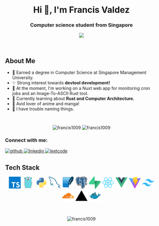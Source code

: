 <h1 align="center">Hi 👋, I'm Francis Valdez</h1>
<h3 align="center">Computer science student from Singapore</h3>

<p align="center">
  <img src="https://i.pinimg.com/originals/a9/c1/55/a9c155522574cc56904c0ba6af3387af.gif">
</p>

</br>

## About Me

- 🏫 Earned a degree in Computer Science at Singapore Management University.
- ✨ Strong interest towards **devtool development!**
- 🔭 At the moment, I'm working on a Nuxt web app for monitoring cron jobs and an Image-To-ASCII Rust tool.
- 🌱 Currently learning about **Rust and Computer Architecture.**
- 💬 Avid lover of anime and manga!
- 🤔 I have trouble naming things.

</br>

<p align="center">
  <img src="https://github-readme-stats-git-masterorgs-github-readme-stats-team.vercel.app/api/top-langs/?username=francis1009&include_orgs=true&show_icons=true&theme=dark&locale=en&layout=compact" alt="francis1009" />
  <img src="https://github-readme-stats-git-masterorgs-github-readme-stats-team.vercel.app/api?username=francis1009&include_orgs=true&show_icons=true&theme=dark&locale=en" alt="francis1009" />
</p>


<h3 align="left">Connect with me:</h3>
<a href="https://github.com/francis1009" target="_blank">
  <img src=https://img.shields.io/badge/github-%2324292e.svg?&style=for-the-badge&logo=github&logoColor=white alt=github style="margin-bottom: 5px;" />
</a>
<a href="https://www.linkedin.com/in/francisvaldez/" target="_blank">
  <img src=https://img.shields.io/badge/LinkedIn-0077B5?style=for-the-badge&logo=linkedin&logoColor=white alt=linkedin style="margin-bottom: 5px;" />
</a>
<a href="https://leetcode.com/francis1009/" target="_blank">
  <img src=https://img.shields.io/badge/LeetCode-000000?style=for-the-badge&logo=LeetCode&logoColor=#d16c06 alt=leetcode style="margin-bottom: 5px;" />
</a>

</br>

## Tech Stack

<p align="center"> 
  <a href="https://www.typescriptlang.org/" target="_blank" rel="noreferrer"> <img src="https://raw.githubusercontent.com/devicons/devicon/master/icons/typescript/typescript-original.svg" alt="javascript" width="40" height="40"/></a>
  <a href="https://go.dev/" target="_blank" rel="noreferrer"> <img src="https://raw.githubusercontent.com/devicons/devicon/master/icons/go/go-original.svg" alt="python" width="40" height="40"/></a>
  <a href="https://www.python.org/" target="_blank" rel="noreferrer"> <img src="https://raw.githubusercontent.com/devicons/devicon/master/icons/python/python-original.svg" alt="python" width="40" height="40"/></a>
  <a href="https://www.mysql.com/" target="_blank" rel="noreferrer"> <img src="https://raw.githubusercontent.com/devicons/devicon/master/icons/mysql/mysql-original.svg" alt="mysql" width="40" height="40"/></a>
  <a href="https://www.sqlite.org/" target="_blank" rel="noreferrer"> <img src="https://raw.githubusercontent.com/devicons/devicon/master/icons/sqlite/sqlite-original.svg" alt="sqlite" width="40" height="40"/></a>
  <a href="https://www.postgresql.org/" target="_blank" rel="noreferrer"> <img src="https://raw.githubusercontent.com/devicons/devicon/master/icons/postgresql/postgresql-original.svg" alt="spring" width="40" height="40"/></a>
  <a href="https://supabase.com/" target="_blank" rel="noreferrer"> <img src="https://raw.githubusercontent.com/devicons/devicon/master/icons/supabase/supabase-original.svg" alt="spring" width="40" height="40"/></a>
  <a href="https://reactjs.org/" target="_blank" rel="noreferrer"> <img src="https://raw.githubusercontent.com/devicons/devicon/master/icons/react/react-original.svg" alt="react" width="40" height="40"/></a>
  <a href="https://vuejs.org/" target="_blank" rel="noreferrer"> <img src="https://raw.githubusercontent.com/devicons/devicon/master/icons/vuejs/vuejs-original.svg" alt="vuejs" width="40" height="40"/></a>
  <a href="https://vite.dev/" target="_blank" rel="noreferrer"> <img src="https://raw.githubusercontent.com/devicons/devicon/master/icons/vitejs/vitejs-original.svg" alt="vitejs" width="40" height="40"/></a>
  <a href="https://tailwindcss.com/" target="_blank" rel="noreferrer"> <img src="https://raw.githubusercontent.com/devicons/devicon/master/icons/tailwindcss/tailwindcss-original.svg" alt="react" width="40" height="40"/></a>
  <a href="https://www.cloudflare.com/" target="_blank" rel="noreferrer"> <img src="https://raw.githubusercontent.com/devicons/devicon/master/icons/cloudflare/cloudflare-original.svg" alt="aws" width="40" height="40"/></a>
  <a href="https://vercel.com/" target="_blank" rel="noreferrer"> <img src="https://raw.githubusercontent.com/devicons/devicon/master/icons/vercel/vercel-original.svg" alt="aws" width="40" height="40"/></a>
  <a href="https://www.docker.com/" target="_blank" rel="noreferrer"> <img src="https://raw.githubusercontent.com/devicons/devicon/master/icons/docker/docker-original.svg" alt="docker" width="40" height="40"/></a>
</p>

</br>

<!---
<p align="center">
  <img src="https://i.kym-cdn.com/photos/images/original/001/216/009/985.gif"/>
</p>
--->

<p align="center">
  <img src="https://komarev.com/ghpvc/?username=francis1009&label=Profile%20views&color=0e75b6&style=flat" alt="francis1009" />
</p>
